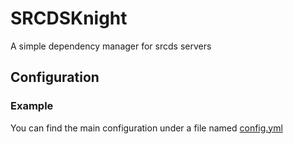 # SRCDSKnight

A simple dependency manager for srcds servers

## Configuration

### Example
You can find the main configuration under a file named [config.yml](./config.example.yml)
